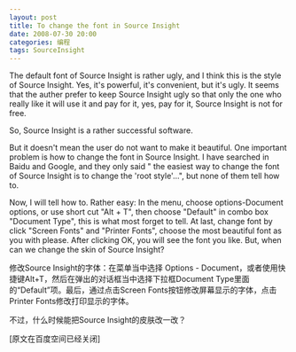 ```yaml
---
layout: post
title: To change the font in Source Insight
date: 2008-07-30 20:00
categories: 编程
tags: SourceInsight
---
```



The default font of Source Insight is rather ugly, and I think this is the style of Source Insight. Yes, it's powerful, it's convenient, but it's ugly. It seems that the auther prefer to keep Source Insight ugly so that only the one who really like it will use it and pay for it, yes, pay for it, Source Insight is not for free.

<!-- more -->



So, Source Insight is a rather successful software.

But it doesn't mean the user do not want to make it beautiful. One important problem is how to change the font in Source Insight. I have searched in Baidu and Google, and they only said " the easiest way to change the font of Source Insight is to change the 'root style'...", but none of them tell how to.

Now, I will tell how to. Rather easy: In the menu, choose options-Document options, or use short cut "Alt + T", then choose "Default" in combo box "Document Type", this is what most forget to tell. At last, change font by click "Screen Fonts" and "Printer Fonts", choose the most beautiful font as you with please. After clicking OK, you will see the font you like. But, when can we change the skin of Source Insight?

修改Source Insight的字体：在菜单当中选择 Options - Document，或者使用快捷键Alt+T，然后在弹出的对话框当中选择下拉框Document Type里面的“Default”项。最后，通过点击Screen Fonts按钮修改屏幕显示的字体，点击Printer Fonts修改打印显示的字体。

不过，什么时候能把Source Insight的皮肤改一改？

[原文在百度空间已经关闭]

